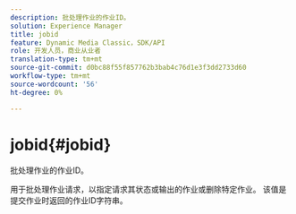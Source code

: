 ```yaml
---
description: 批处理作业的作业ID。
solution: Experience Manager
title: jobid
feature: Dynamic Media Classic，SDK/API
role: 开发人员，商业从业者
translation-type: tm+mt
source-git-commit: d0bc88f55f857762b3bab4c76d1e3f3dd2733d60
workflow-type: tm+mt
source-wordcount: '56'
ht-degree: 0%

---
```



# jobid{#jobid}

批处理作业的作业ID。

用于批处理作业请求，以指定请求其状态或输出的作业或删除特定作业。 该值是提交作业时返回的作业ID字符串。
